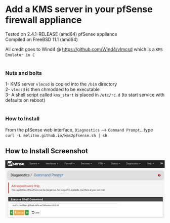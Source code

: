 # Add a KMS server in your pfSense firewall appliance

Tested on 2.4.1-RELEASE (amd64) pfSense appliance<br>
Compiled on FreeBSD 11.1 (amd64)<br>

All credit goes to Wind4 @ https://github.com/Wind4/vlmcsd which is a `KMS Emulator in C` <br><br>

### Nuts and bolts
1- KMS server `vlmcsd` is copied into the `/bin` directory <br>
2- `vlmcsd` is then chmodded to be executable <br>
3- A shell script called `kms_start` is placed in `/etc/rc.d` (to start service with defaults on reboot)<br><br>

### How to Install
From the pfSense web interface, `Diagnostics` --> `Command Prompt`...type<br>
`curl -L meliton.github.io/kms2pfsense.sh | sh` <br>

## How to Install Screenshot
![Alt text](install.jpg?raw=true "How-to-Install screenshot")


